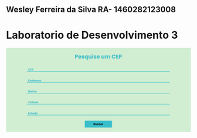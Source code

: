 ## Wesley Ferreira da Silva RA- 1460282123008

# Laboratorio de Desenvolvimento 3


![foto](https://github.com/WesFerreira/Bertoti/blob/03e8ee81f082411f9f45b93e0b39f350a76995dc/Lab3/ConsumindoAPICEP/inicio.png)
